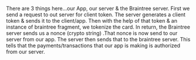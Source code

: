 There are 3 things here...our App, our server & the Braintree server.
First we send a request to out server for client token. The server generates a client token & sends it to the client/app. Then with the 
help of that token & an instance of braintree fragment, we tokenize the card. In return, the Braintree server sends us a nonce (crypto 
string) .That nonce is now send to our server from our app. The server then sends that to the braintree server. This tells that the 
payments/transactions that our app is making is authorized from our server.
